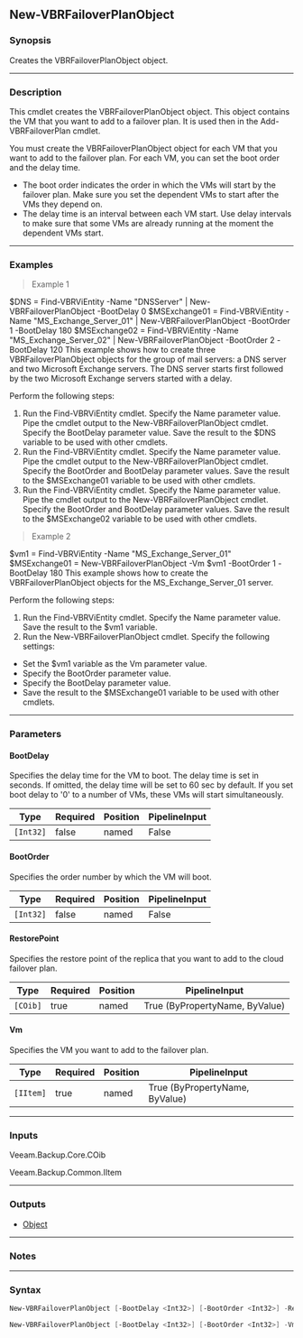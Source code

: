 New-VBRFailoverPlanObject
-------------------------

### Synopsis
Creates the VBRFailoverPlanObject object.

---

### Description

This cmdlet creates the VBRFailoverPlanObject object.
This object contains the VM that you want to add to a failover plan. It is used then in the Add-VBRFailoverPlan cmdlet.

You must create the VBRFailoverPlanObject object for each VM that you want to add to the failover plan. For each VM, you can set the boot order and the delay time.
- The boot order indicates the order in which the VMs will start by the failover plan. Make sure you set the dependent VMs to start after the VMs they depend on.
- The delay time is an interval between each VM start. Use delay intervals to make sure that some VMs are already running at the moment the dependent VMs start.

---

### Examples
> Example 1

$DNS = Find-VBRViEntity -Name "DNSServer" | New-VBRFailoverPlanObject -BootDelay 0
$MSExchange01 = Find-VBRViEntity -Name "MS_Exchange_Server_01" | New-VBRFailoverPlanObject -BootOrder 1  -BootDelay 180
$MSExchange02 = Find-VBRViEntity -Name "MS_Exchange_Server_02" | New-VBRFailoverPlanObject -BootOrder 2  -BootDelay 120
This example shows how to create three VBRFailoverPlanObject objects for the group of mail servers: a DNS server and two Microsoft Exchange servers. The DNS server starts first followed by the two Microsoft Exchange servers started with a delay.

Perform the following steps:
1. Run the Find-VBRViEntity cmdlet. Specify the Name parameter value. Pipe the cmdlet output to the New-VBRFailoverPlanObject cmdlet. Specify the BootDelay parameter value. Save the result to the $DNS variable to be used with other cmdlets.
2. Run the Find-VBRViEntity cmdlet. Specify the Name parameter value. Pipe the cmdlet output to the New-VBRFailoverPlanObject cmdlet. Specify the BootOrder and BootDelay parameter values. Save the result to the $MSExchange01 variable to be used with other cmdlets.
3. Run the Find-VBRViEntity cmdlet. Specify the Name parameter value. Pipe the cmdlet output to the New-VBRFailoverPlanObject cmdlet. Specify the BootOrder and BootDelay parameter values. Save the result to the $MSExchange02 variable to be used with other cmdlets.
> Example 2

$vm1 = Find-VBRViEntity -Name "MS_Exchange_Server_01"
$MSExchange01 = New-VBRFailoverPlanObject -Vm $vm1 -BootOrder 1 -BootDelay 180
This example shows how to create the VBRFailoverPlanObject objects for the MS_Exchange_Server_01 server.

Perform the following steps:
1. Run the Find-VBRViEntity cmdlet. Specify the Name parameter value. Save the result to the $vm1 variable.
2. Run the New-VBRFailoverPlanObject cmdlet. Specify the following settings:
- Set the $vm1 variable as the Vm parameter value.
- Specify the BootOrder parameter value.
- Specify the BootDelay parameter value.
- Save the result to the $MSExchange01 variable to be used with other cmdlets.

---

### Parameters
#### **BootDelay**
Specifies the delay time for the VM to boot.
The delay time is set in seconds.
If omitted, the delay time will be set to 60 sec by default.
If you set boot delay to '0' to a number of VMs, these VMs will start simultaneously.

|Type     |Required|Position|PipelineInput|
|---------|--------|--------|-------------|
|`[Int32]`|false   |named   |False        |

#### **BootOrder**
Specifies the order number by which the VM will boot.

|Type     |Required|Position|PipelineInput|
|---------|--------|--------|-------------|
|`[Int32]`|false   |named   |False        |

#### **RestorePoint**
Specifies the restore point of the replica that you want to add to the cloud failover plan.

|Type    |Required|Position|PipelineInput                 |
|--------|--------|--------|------------------------------|
|`[COib]`|true    |named   |True (ByPropertyName, ByValue)|

#### **Vm**
Specifies the VM you want to add to the failover plan.

|Type     |Required|Position|PipelineInput                 |
|---------|--------|--------|------------------------------|
|`[IItem]`|true    |named   |True (ByPropertyName, ByValue)|

---

### Inputs
Veeam.Backup.Core.COib

Veeam.Backup.Common.IItem

---

### Outputs
* [Object](https://learn.microsoft.com/en-us/dotnet/api/System.Object)

---

### Notes

---

### Syntax
```PowerShell
New-VBRFailoverPlanObject [-BootDelay <Int32>] [-BootOrder <Int32>] -RestorePoint <COib> [<CommonParameters>]
```
```PowerShell
New-VBRFailoverPlanObject [-BootDelay <Int32>] [-BootOrder <Int32>] -Vm <IItem> [<CommonParameters>]
```
